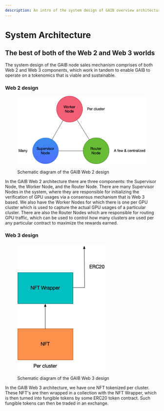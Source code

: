 ```yaml
---
description: An intro of the system design of GAIB overview architecture
---
```


# System Architecture

## The best of both of the Web 2 and Web 3 worlds

The system design of the GAIB node sales mechanism comprises of both Web 2 and Web 3 components, which work in tandem to enable GAIB to operate on a tokenomics that is viable and sustainable.&#x20;

### Web 2 design

<figure><img src=".gitbook/assets/gaib-system-design-diagram-web-2-white-bg.png" alt=""><figcaption><p>Schematic diagram of the GAIB Web 2 design</p></figcaption></figure>

In the GAIB Web 2 architecture there are three components: the Supervisor Node, the Worker Node, and the Router Node. There are many Supervisor Nodes in the system, where they are responsible for initializing the verification of GPU usages via a consensus mechanism that is Web 3 based. We also have the Worker Nodes for which there is one per GPU cluster which is used to capture the actual GPU usages of a particular cluster. There are also the Router Nodes which are responsible for routing GPU traffic, which can be used to control how many clusters are used per any particular contract to maximize the rewards earned.

### Web 3 design

<figure><img src=".gitbook/assets/gaib-system-design-diagram-web3.png" alt=""><figcaption><p>Schematic diagram of the GAIB Web 3 design</p></figcaption></figure>

In the GAIB Web 3 architecture, we have one NFT tokenized per cluster. These NFT's are then wrapped in a collection with the NFT Wrapper, which is then turned into fungible tokens by some ERC20 token contract. Such fungible tokens can then be traded in an exchange.&#x20;
